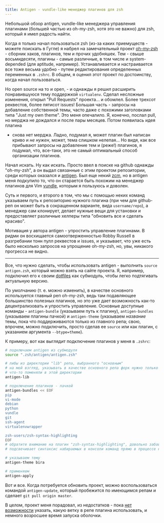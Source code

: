 ```yaml
---
title: Antigen - vundle-like менеджер плагинов для zsh
---
```


Небольшой обзор  antigen, vundle-like  менеджера управления  плагинами (большей
частью из oh-my-zsh, хотя это не важно) для zsh, который я имел радость найти.

Когда  я  только начал  пользоваться  zsh  (из-за  каких приемуществ  -  можете
поискать  в Гугле)  я набрел  на замечательный  проект [oh-my-zsh][]  - сборник
хаков, плагинов,  тем и прочих удобняшек.  Тем - свыше восьмидесяти,  плагины -
самые  различные,  в том  числе  и  system-depended (для  aptitude,  например).
Устанавливается и настраивается  все тоже весьма удобно  - путем редактирования
определенных  переменных  в  `.zshrc`.  В   общем,  я  оценил  этот  проект  по
достоинству, когда начал пользоваться.

Но open source на  то и open, - и однажды я  решил расширить понравившуюся тему
поддержкой  `virtualenv`. Сделал  несложные изменения,  открыл "Pull  Requests"
проекта... и  обомлел. Более трехсот  реквестов, более пятисот  issues! Большая
часть  -  запросы  на  добавление  собственной  темы,  часто  даже  с  похожими
заголовками типа  "Just my own theme".  Это меня опечалило. Я,  конечно, послал
pull, но мерджа не дождался и  после пары месяцев. Потом появилась идея плагина
- снова  нет мерджа.  Ладно, подумал я,  может плагин был  написан криво  и *не
нужен*, может,  тема слишком нелепая... Но  видя, как все прибывают  запросы на
добавление  тем и  (реже!) плагинов,  я подумал,  что, все-таки,  это не  самый
оптимальный способ организации плагинов.

Начал  искать.  Ну  как  искать.  Просто   ввел  в  поиске  на  github  однажды
"oh-my-zsh", а  он выдал связанные  с этим проектом репозитории,  среди которых
оказался и [antigen][]. Был еще некий  [zcm][], но в antigen меня подкупило то,
что он старается быть похожим на  менеджер плагинов для Vim [vundle][], которым
я пользуюсь и доволен.

Суть и первого, и второго в том, что мы с помощью неких команд указываем путь к
репозиторию нужного плагина (при чем для github-реп он может быть в сокращенном
варианте, вида `username/repo`),  а менеджер сам клонирует,  делает нужные вещи
для установки  и предоставляет различные  хелперы типа "обновить все  и сделать
красиво".

Мотивация  у  автора antigen  -  упростить  управление  плагинами. В  ридми  он
восхищается самоотверженностью Robby Russell  в разгребании тонн пулл реквестов
и  issues, и  указывает,  что уже  есть было  несколько  запросов на  упрощение
oh-my-zsh, но, увы, никакого прогресса не видно.

---

Все,  что  нужно  сделать,  чтобы  использовать  antigen  -  выполнить  `source
antigen.zsh`, который можно взять на  сайте проекта. Я, например, подключил его
к своим [dotfiles][] как субмодуль, чтобы легко подтягивать актуальную версию.

По  умолчанию  (т.  е.  можно  изменить),  в  качестве  основного  используется
главный реп oh-my-zsh,  ведь там подавляющее большинство  полезных плагинов, но
это  уже  дает  возможность  как-то децентрализовать  и  упростить  управление.
Основные  доступные  команды -  `antigen-bundle`  (указываем  путь к  плагину),
`antigen-bundles`  (указываем  плагины  пачкой)  и  `antigen-theme`  (указываем
*название*  темы,  пока  что  поддерживаются только  из  главного  репа;  свою,
впрочем,  можно  подключить,  просто  сделав  ее `source`  или  как  плагин,  с
указанием аргумента `--btype=theme`).

К примеру, вот как выглядит подключение плагинов у меня в `.zshrc`:

```bash
# подключаем antigen из субмодуля
source ".zsh/antigen/antigen.zsh"

# либы из директории "lib" репа, выбранного "основным"
# на мой взгляд, указывать в качестве основного репа форк нужно только если
# что-то поменяли в этой директории
antigen-lib

# подключение плагинов - пачкой
antigen-bundles << EOF
pip
vi-mode
debian
python
vundle
git
ssh-agent
virtualenvwrapper

zsh-users/zsh-syntax-highlighting
EOF
# обратите внимание на плагин "zsh-syntax-highlighting", довольно забавный
# подсвечивает синтаксис набираемых в консоли команд прямо в процессе набора

# указываем тему
antigen-theme bira

# применяем
antigen-apply
```

Вот и  все. Когда потребуется  обновить проект, можно  воспользоваться командой
`antigen-update`, который  пробежится по  имеющимся репам  и сделает  `git pull
origin master`.

В   целом,    проект   меня   порадовал,    из   недостатков   -    пока   [нет
возможности][antigen-branches]   указать,   какую    ветку   в   репе   плагина
использовать, и немного возросшее время запуска оболочки.



[oh-my-zsh]: https://github.com/robbyrussell/oh-my-zsh
[antigen]: https://github.com/zsh-users/antigen
[zcm]: https://github.com/zcm/zcm
[vundle]: https://github.com/gmarik/vundle
[dotfiles]: https://github.com/neoascetic/dotfiles
[antigen-branches]: https://github.com/zsh-users/antigen/issues/7

